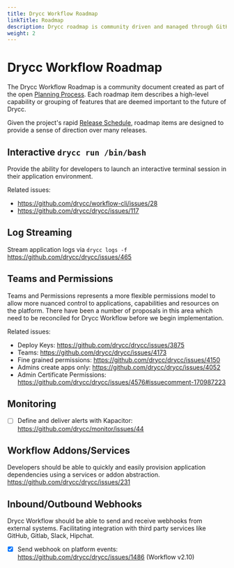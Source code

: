 ```yaml
---
title: Drycc Workflow Roadmap
linkTitle: Roadmap
description: Drycc roadmap is community driven and managed through GitHub.
weight: 2
---
```


# Drycc Workflow Roadmap

The Drycc Workflow Roadmap is a community document created as part of the open
[Planning Process](planning-process.md). Each roadmap item describes a high-level capability or
grouping of features that are deemed important to the future of Drycc.

Given the project's rapid [Release Schedule](releases.md), roadmap
items are designed to provide a sense of direction over many releases.

## Interactive `drycc run /bin/bash`

Provide the ability for developers to launch an interactive terminal session in
their application environment.

Related issues:

* <https://github.com/drycc/workflow-cli/issues/28>
* <https://github.com/drycc/drycc/issues/117>

## Log Streaming

Stream application logs via `drycc logs -f` <https://github.com/drycc/drycc/issues/465>

## Teams and Permissions

Teams and Permissions represents a more flexible permissions model to allow
more nuanced control to applications, capabilities and resources on the
platform. There have been a number of proposals in this area which need to be
reconciled for Drycc Workflow before we begin implementation.

Related issues:

* Deploy Keys: <https://github.com/drycc/drycc/issues/3875>
* Teams: <https://github.com/drycc/drycc/issues/4173>
* Fine grained permissions: <https://github.com/drycc/drycc/issues/4150>
* Admins create apps only: <https://github.com/drycc/drycc/issues/4052>
* Admin Certificate Permissions: <https://github.com/drycc/drycc/issues/4576#issuecomment-170987223>

## Monitoring

* [ ] Define and deliver alerts with Kapacitor: <https://github.com/drycc/monitor/issues/44>

## Workflow Addons/Services

Developers should be able to quickly and easily provision application
dependencies using a services or addon abstraction.
<https://github.com/drycc/drycc/issues/231>

## Inbound/Outbound Webhooks

Drycc Workflow should be able to send and receive webhooks from external
systems. Facilitating integration with third party services like GitHub,
Gitlab, Slack, Hipchat.

* [X] Send webhook on platform events: <https://github.com/drycc/drycc/issues/1486> (Workflow v2.10)

